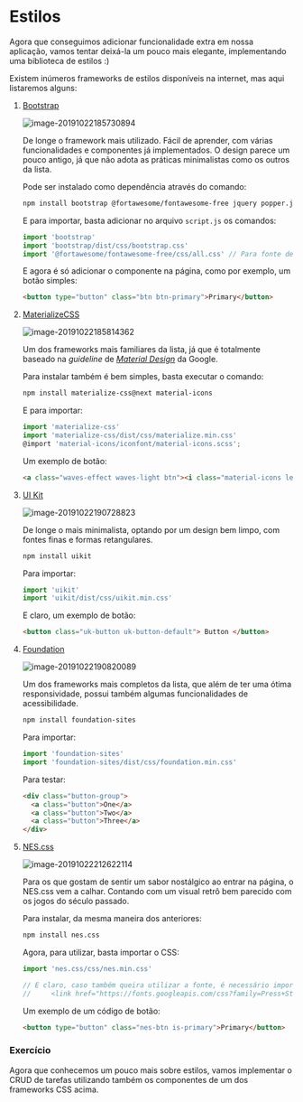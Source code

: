 # Estilos

Agora que conseguimos adicionar funcionalidade extra em nossa aplicação, vamos tentar deixá-la um pouco mais elegante, implementando uma biblioteca de estilos :)

Existem inúmeros frameworks de estilos disponíveis na internet, mas aqui listaremos alguns:



1. [Bootstrap](https://getbootstrap.com/)

   ![image-20191022185730894](assets/image-20191022185730894-1781453.png)

   De longe o framework mais utilizado. Fácil de aprender, com várias funcionalidades e componentes já implementados. O design parece um pouco antigo, já que não adota as práticas minimalistas como os outros da lista.

   Pode ser instalado como dependência através do comando:

   ```bash
   npm install bootstrap @fortawesome/fontawesome-free jquery popper.js
   ```

   E para importar, basta adicionar no arquivo `script.js` os comandos:

   ```js
   import 'bootstrap'
   import 'bootstrap/dist/css/bootstrap.css'
   import '@fortawesome/fontawesome-free/css/all.css' // Para fonte de ícones
   ```

   E agora é só adicionar o componente na página, como por exemplo, um botão simples:

   ```html
   <button type="button" class="btn btn-primary">Primary</button>
   ```

   

2. [MaterializeCSS](https://materializecss.com/)

   ![image-20191022185814362](assets/image-20191022185814362-1781496.png)

   Um dos frameworks mais familiares da lista, já que é totalmente baseado na *guideline* de [*Material Design*](https://material.io/) da Google.

   Para instalar também é bem simples, basta executar o comando:

   ```bash
   npm install materialize-css@next material-icons
   ```

   E para importar:

   ```js
   import 'materialize-css'
   import 'materialize-css/dist/css/materialize.min.css'
   @import 'material-icons/iconfont/material-icons.scss';
   ```

   Um exemplo de botão:

   ```html
   <a class="waves-effect waves-light btn"><i class="material-icons left">cloud</i>button</a>
   ```

   

3. [UI Kit](https://getuikit.com/)

   ![image-20191022190728823](assets/image-20191022190728823-1782049.png)

   De longe o mais minimalista, optando por um design bem limpo, com fontes finas e formas retangulares.

   ```bash
   npm install uikit
   ```

   Para importar:

   ```js
   import 'uikit'
   import 'uikit/dist/css/uikit.min.css'
   ```

   E claro, um exemplo de botão:

   ```html
   <button class="uk-button uk-button-default"> Button </button>
   ```

   

4. [Foundation](https://foundation.zurb.com/sites/getting-started.html)

   ![image-20191022190820089](assets/image-20191022190820089-1782101.png)

   Um dos frameworks mais completos da lista, que além de ter uma ótima responsividade, possui também algumas funcionalidades de acessibilidade.

   ```bash
   npm install foundation-sites
   ```

   Para importar:

   ```js
   import 'foundation-sites'
   import 'foundation-sites/dist/css/foundation.min.css'
   ```

   Para testar:

   ```html
   <div class="button-group">
     <a class="button">One</a>
     <a class="button">Two</a>
     <a class="button">Three</a>
   </div>
   ```

5. [NES.css](https://nostalgic-css.github.io/NES.css/)

   ![image-20191022212622114](assets/image-20191022212622114-1790383.png)

   Para os que gostam de sentir um sabor nostálgico ao entrar na página, o NES.css vem a calhar. Contando com um visual retrô bem parecido com os jogos do século passado.

   Para instalar, da mesma maneira dos anteriores:

   ```bash
   npm install nes.css
   ```

   Agora, para utilizar, basta importar o CSS:

   ```js
   import 'nes.css/css/nes.min.css'
   
   // E claro, caso também queira utilizar a fonte, é necessário importá-la no HTML
   //     <link href="https://fonts.googleapis.com/css?family=Press+Start+2P" rel="stylesheet">
   ```

   Um exemplo de um código de botão:

   ```html
   <button type="button" class="nes-btn is-primary">Primary</button>
   ```

   

### Exercício

Agora que conhecemos um pouco mais sobre estilos, vamos implementar o CRUD de tarefas utilizando também os componentes de um dos frameworks CSS acima.